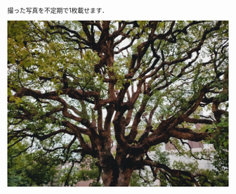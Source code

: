 <head prefix="og: http://ogp.me/ns# fb: http://ogp.me/ns/fb# article: http://ogp.me/ns/article#">
  <meta property="og:title" content="Gallery" />
  <meta property="og:type" content="article" />
  <meta property="og:url" content="https://juten10x.github.io/gallery/" />
  <meta property="og:image" content="https://juten10x.github.io/images_for_ogp/IMG_2436.jpeg" />
  <meta property="og:site_name" content="juten10x.github.io" />
  <meta name="twitter::card" content="summary_large_image" />
  <!-- <meta property="og:description" content="ページのディスクリプション" /> -->
  <!-- <meta property="og:locale" content="ローカル言語" /> -->
</head>

撮った写真を不定期で1枚載せます．

<img src="Kyoto_University_tree_s.jpg">
